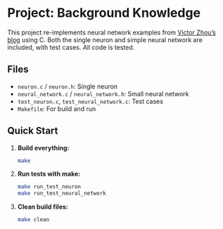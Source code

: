 # Project: Background Knowledge

This project re-implements neural network examples from [Victor Zhou’s blog](https://victorzhou.com/blog/intro-to-neural-networks/) using C. Both the single neuron and simple neural network are included, with test cases. All code is tested.


## Files

- `neuron.c` / `neuron.h`: Single neuron
- `neural_network.c` / `neural_network.h`: Small neural network
- `test_neuron.c`, `test_neural_network.c`: Test cases
- `Makefile`: For build and run

## Quick Start

1. **Build everything:**

   ```sh
   make
   ```

2. **Run tests with make:**

   ```sh
   make run_test_neuron
   make run_test_neural_network
   ```

3. **Clean build files:**

   ```sh
   make clean
   ```
